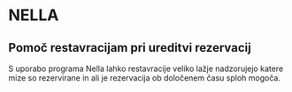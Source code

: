 # NELLA
## Pomoč restavracijam pri ureditvi rezervacij
S uporabo programa Nella lahko restavracije veliko lažje nadzorujejo katere mize so rezervirane in ali je rezervacija ob določenem času sploh mogoča.


